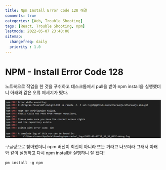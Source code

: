 ```yaml
---
title: Npm Install Error Code 128 해결
comments: true
categories: [Web, Trouble Shooting]
tags: [React, Trouble Shooting, npm]
lastmode: 2022-05-07 23:40:00
sitemap:  
  changefreq: daily
  priority : 1.0
---
```


# NPM - Install Error Code 128

노트북으로 작업을 한 것을 푸쉬하고 데스크톱에서 pull을 받아 npm install을 실행했더니
아래와 같은 오류 메세지가 떴다.

![redux](/assets/img/post/npm1.png)

구글링으로 찾아봤더니 npm 버전이 최신이 아니라 뜨는 거라고 나오더라 그래서 아래와 같이 실행하고 다시
npm install을 실행하니 잘 됐다!

```powershell
pm install -g npm 
```
